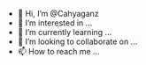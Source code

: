- 👋 Hi, I’m @Cahyaganz
- 👀 I’m interested in ...
- 🌱 I’m currently learning ...
- 💞️ I’m looking to collaborate on ...
- 📫 How to reach me ...

<!---
Cahyaganz/Cahyaganz is a ✨ special ✨ repository because its `README.md` (this file) appears on your GitHub profile.
You can click the Preview link to take a look at your changes.
--->
